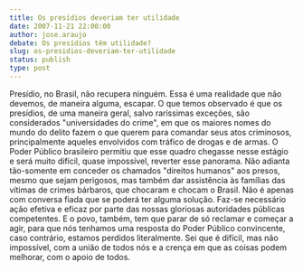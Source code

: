 ```yaml
---
title: Os presídios deveriam ter utilidade
date: 2007-11-21 22:00:00
author: jose.araujo
debate: Os presídios têm utilidade?
slug: os-presidios-deveriam-ter-utilidade
status: publish 
type: post
---
```


Presídio, no Brasil, não recupera ninguém. Essa é uma realidade que não devemos, de maneira alguma, escapar. O que temos observado é que os presídios, de uma maneira geral, salvo raríssimas exceções, são considerados "universidades do crime", em que os maiores nomes do mundo do delito fazem o que querem para comandar seus atos criminosos, principalmente aqueles envolvidos com tráfico de drogas e de armas. O Poder Público brasileiro permitiu que esse quadro chegasse nesse estágio e será muito difícil, quase impossível, reverter esse panorama. Não adianta tão-somente em conceder os chamados "direitos humanos" aos presos, mesmo que sejam perigosos, mas também dar assistência às famílias das vítimas de crimes bárbaros, que chocaram e chocam o Brasil. Não é apenas com conversa fiada que se poderá ter alguma solução. Faz-se necessário ação efetiva e eficaz por parte das nossas gloriosas autoridades públicas competentes. E o povo, também, tem que parar de só reclamar e começar a agir, para que nós tenhamos uma resposta do Poder Público convincente, caso contrário, estamos perdidos literalmente. Sei que é difícil, mas não impossível, com a união de todos nós e a crença em que as coisas podem melhorar, com o apoio de todos.

